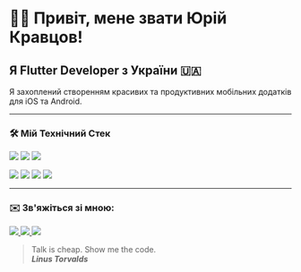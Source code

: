 # 👋🏻 Привіт, мене звати **Юрій Кравцов**!

## Я **Flutter Developer** з України 🇺🇦

Я захоплений створенням красивих та продуктивних мобільних додатків для iOS та Android.

---

### 🛠️ Мій Технічний Стек

<!-- МОВИ ПРОГРАМУВАННЯ -->
<p>
  <img src="https://img.shields.io/badge/-Dart-0175C2?style=for-the-badge&logo=dart&logoColor=white" />
  <img src="https://img.shields.io/badge/-HTML-E34F26?style=for-the-badge&logo=html5&logoColor=white" />
  <img src="https://img.shields.io/badge/-CSS-1572B6?style=for-the-badge&logo=css3&logoColor=white" />
</p>

<!-- ФРЕЙМВОРКИ ТА ТЕХНОЛОГІЇ -->
<p>
  <img src="https://img.shields.io/badge/-Flutter-02569B?style=for-the-badge&logo=flutter&logoColor=white" />
  <img src="https://img.shields.io/badge/-Firebase-FFCA28?style=for-the-badge&logo=firebase&logoColor=black" />
  <img src="https://img.shields.io/badge/-REST_API-000000?style=for-the-badge" />
  <img src="https://img.shields.io/badge/-Git-F05032?style=for-the-badge&logo=git&logoColor=white" />
</p>

---

### ✉️ Зв'яжіться зі мною: 
<a href="mailto:yurakravtsov31200@gmail.com">
  <img src="https://img.shields.io/badge/-Gmail-D14836?style=for-the-badge&logo=gmail&logoColor=white" />
</a>

<a href="https://t.me/@meatba11s">
  <img src="https://img.shields.io/badge/-Telegram-2CA5E0?style=for-the-badge&logo=telegram&logoColor=white" />
</a>
<a href="https://www.linkedin.com/in/юра-кравцов-159755248/">
  <img src="https://img.shields.io/badge/-LinkedIn-0A66C2?style=for-the-badge&logo=linkedin&logoColor=white" />
</a>

> Talk is cheap. Show me the code. <br/>
> ***Linus Torvalds***
